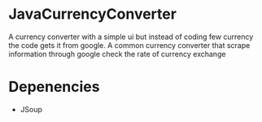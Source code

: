 # JavaCurrencyConverter
A currency converter with a simple ui but instead of coding few currency the code gets it from google.
A common currency converter that scrape information through google check the rate of currency exchange

# Depenencies
- JSoup
